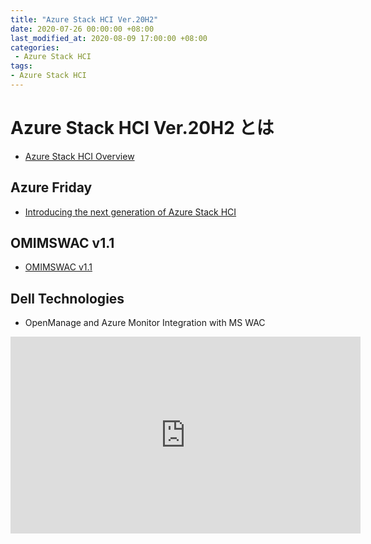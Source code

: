 ```yaml
---
title: "Azure Stack HCI Ver.20H2"
date: 2020-07-26 00:00:00 +08:00
last_modified_at: 2020-08-09 17:00:00 +08:00
categories: 
 - Azure Stack HCI
tags: 
- Azure Stack HCI
---
```


# Azure Stack HCI Ver.20H2 とは
+ [Azure Stack HCI Overview](https://docs.microsoft.com/en-us/azure-stack/hci/overview)

## Azure Friday
+ [Introducing the next generation of Azure Stack HCI](https://azure.microsoft.com/ja-jp/resources/videos/azure-friday-introducing-the-next-generation-of-azure-stack-hci/)

## OMIMSWAC v1.1
+ [OMIMSWAC v1.1](https://www.acuutech.com/dellemcblogpost/)

## Dell Technologies
+ OpenManage and Azure Monitor Integration with MS WAC
<iframe width="560" height="315" src="https://www.youtube.com/embed/skn6gLdCjKM" frameborder="0" allow="accelerometer; autoplay; encrypted-media; gyroscope; picture-in-picture" allowfullscreen></iframe>